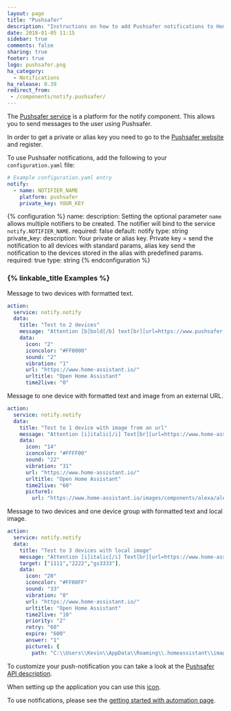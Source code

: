 ```yaml
---
layout: page
title: "Pushsafer"
description: "Instructions on how to add Pushsafer notifications to Home Assistant."
date: 2018-01-05 11:15
sidebar: true
comments: false
sharing: true
footer: true
logo: pushsafer.png
ha_category:
  - Notifications
ha_release: 0.39
redirect_from:
 - /components/notify.pushsafer/
---
```


The [Pushsafer service](https://www.pushsafer.com/) is a platform for the notify component. This allows you to send messages to the user using Pushsafer.

In order to get a private or alias key you need to go to the [Pushsafer website](https://www.pushsafer.com) and register.

To use Pushsafer notifications, add the following to your `configuration.yaml` file:

```yaml
# Example configuration.yaml entry
notify:
  - name: NOTIFIER_NAME
    platform: pushsafer
    private_key: YOUR_KEY
```

{% configuration %}
name:
  description: Setting the optional parameter `name` allows multiple notifiers to be created. The notifier will bind to the service `notify.NOTIFIER_NAME`.
  required: false
  default: notify
  type: string
private_key:
  description: Your private or alias key. Private key = send the notification to all devices with standard params, alias key send the notification to the devices stored in the alias with predefined params.
  required: true
  type: string
{% endconfiguration %}

### {% linkable_title Examples %}

Message to two devices with formatted text.

```yaml
action:
  service: notify.notify
  data:
    title: "Test to 2 devices"
    message: "Attention [b]bold[/b] text[br][url=https://www.pushsafer.com]Link to Pushsafer[/url]"
    data:
      icon: "2"
      iconcolor: "#FF0000"
      sound: "2"
      vibration: "1"
      url: "https://www.home-assistant.io/"
      urltitle: "Open Home Assistant"
      time2live: "0"
```

Message to one device with formatted text and image from an external URL.

```yaml
action:
  service: notify.notify
  data:
    title: "Test to 1 device with image from an url"
    message: "Attention [i]italic[/i] Text[br][url=https://www.home-assistant.io/]Testlink[/url]"
    data:
      icon: "14"
      iconcolor: "#FFFF00"
      sound: "22"
      vibration: "31"
      url: "https://www.home-assistant.io/"
      urltitle: "Open Home Assistant"
      time2live: "60"
      picture1:
        url: "https://www.home-assistant.io/images/components/alexa/alexa-512x512.png"
```

Message to two devices and one device group with formatted text and local image.

```yaml
action:
  service: notify.notify
  data:
    title: "Test to 3 devices with local image"
    message: "Attention [i]italic[/i] Text[br][url=https://www.home-assistant.io/]Testlink[/url]"
    target: ["1111","2222","gs3333"],
    data:
      icon: "20"
      iconcolor: "#FF00FF"
      sound: "33"
      vibration: "0"
      url: "https://www.home-assistant.io/"
      urltitle: "Open Home Assistant"
      time2live: "10"
      priority: "2"
      retry: "60"
      expire: "600"
      answer: "1"
      picture1: {
        path: "C:\\Users\\Kevin\\AppData\\Roaming\\.homeassistant\\image-760-testimage.jpg"
```

To customize your push-notification you can take a look at the [Pushsafer API description](https://www.pushsafer.com/en/pushapi).

When setting up the application you can use this [icon](/images/favicon-192x192.png).

To use notifications, please see the [getting started with automation page](/getting-started/automation/).
